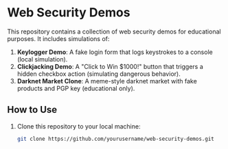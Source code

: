 # Web Security Demos

This repository contains a collection of web security demos for educational purposes. It includes simulations of:

1. **Keylogger Demo**: A fake login form that logs keystrokes to a console (local simulation).
2. **Clickjacking Demo**: A "Click to Win $1000!" button that triggers a hidden checkbox action (simulating dangerous behavior).
3. **Darknet Market Clone**: A meme-style darknet market with fake products and PGP key (educational only).

## How to Use

1. Clone this repository to your local machine:
   ```bash
   git clone https://github.com/yourusername/web-security-demos.git
